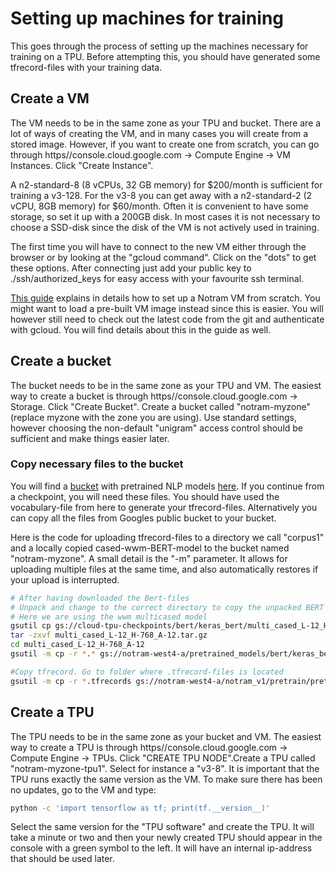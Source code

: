 # Setting up machines for training
This goes through the process of setting up the machines necessary for training on a TPU. Before attempting this, you should have generated some tfrecord-files with your training data.

## Create a VM
The VM needs to be in the same zone as your TPU and bucket. There are a lot of ways of creating the VM, and in many cases you will create from a stored image. However, if you want to create one from scratch, you can go through https//console.cloud.google.com -> Compute Engine -> VM Instances. Click "Create Instance". 

A n2-standard-8 (8 vCPUs, 32 GB memory) for $200/month is sufficient for training a v3-128. For the v3-8 you can get away with a n2-standard-2 (2 vCPU, 8GB memory) for $60/month. Often it is convenient to have some storage, so set it up with a 200GB disk. In most cases it is not necessary to choose a SSD-disk since the disk of the VM is not actively used in training.

The first time you will have to connect to the new VM either through the browser or by looking at the "gcloud command". Click on the "dots" to get these options. After connecting just add your public key to ./ssh/authorized_keys for easy access with your favourite ssh terminal.

[This guide](https://github.com/NBAiLab/notram/blob/master/set_up_vm.md) explains in details how to set up a Notram VM from scratch. You might want to load a pre-built VM image instead since this is easier. You will however still need to check out the latest code from the git and authenticate with gcloud. You will find details about this in the guide as well.

## Create a bucket
The bucket needs to be in the same zone as your TPU and VM. The easiest way to create a bucket is through https//console.cloud.google.com -> Storage. Click "Create Bucket". Create a bucket called "notram-myzone" (replace myzone with the zone you are using). Use standard settings, however choosing the non-default "unigram" access control should be sufficient and make things easier later.

### Copy necessary files to the bucket
You will find a [bucket](gs://cloud-tpu-checkpoints/bert) with pretrained NLP models [here](https://console.cloud.google.com/storage/browser/cloud-tpu-checkpoints). If you continue from a checkpoint, you will need these files. You should have used the vocabulary-file from here to generate your tfrecord-files. Alternatively you can copy all the files from Googles public bucket to your bucket. 

Here is the code for uploading tfrecord-files to a directory we call "corpus1" and a locally copied cased-wwm-BERT-model to the bucket named "notram-myzone". A small detail is the "-m" parameter. It allows for uploading multiple files at the same time, and also automatically restores if your upload is interrupted.  

```bash
# After having downloaded the Bert-files
# Unpack and change to the correct directory to copy the unpacked BERT files to the bucket
# Here we are using the wwm multicased model
gsutil cp gs://cloud-tpu-checkpoints/bert/keras_bert/multi_cased_L-12_H-768_A-12.tar.gz .
tar -zxvf multi_cased_L-12_H-768_A-12.tar.gz
cd multi_cased_L-12_H-768_A-12
gsutil -m cp -r *.* gs://notram-west4-a/pretrained_models/bert/keras_bert/multi_cased_L-12_H-768_A-12/

#Copy tfrecord. Go to folder where .tfrecord-files is located
gsutil -m cp -r *.tfrecords gs://notram-west4-a/notram_v1/pretrain/pretrain_data/corpus1/tfrecords/train/

```

## Create a TPU
The TPU needs to be in the same zone as your bucket and VM. The easiest way to create a TPU is through https//console.cloud.google.com -> Compute Engine -> TPUs. Click "CREATE TPU NODE".Create a TPU called "notram-myzone-tpu1". Select for instance a "v3-8". It is important that the TPU runs exactly the same version as the VM. To make sure there has been no updates, go to the VM and type:
```bash
python -c 'import tensorflow as tf; print(tf.__version__)' 
```
Select the same version for the "TPU software" and create the TPU. It will take a minute or two and then your newly created TPU should appear in the console with a green symbol to the left. It will have an internal ip-address that should be used later.


